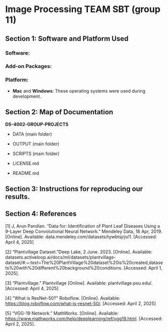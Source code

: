 # Image Processing TEAM SBT (group 11)

## Section 1: Software and Platform Used

### Software:
  
### Add-on Packages:

### Platform:
- **Mac** and **Windows**: These operating systems were used during development.


## Section 2: Map of Documentation

**DS-4002-GROUP-PROJECTS**
- DATA (main folder)

- OUTPUT (main folder)
  
- SCRIPTS (main folder)

- LICENSE.md
- README.md


## Section 3: Instructions for reproducing our results. 


## Section 4: References

[1] J, Arun Pandian. “Data for: Identification of Plant Leaf Diseases Using a 9-Layer Deep Convolutional Neural Network.” Mendeley Data, 18 Apr, 2019. [Online]. Available: data.mendeley.com/datasets/tywbtsjrjv/1. [Accessed: April 4, 2025]

[2] “Plantvillage Dataset.”Deep Lake, 2 June. 2023. [Online]. Available: datasets.activeloop.ai/docs/ml/datasets/plantvillage-dataset/#:~:text=The%20PlantVillage%20dataset%20is%20created,datasets%20with%20different%20background%20conditions. [Accessed: April 1, 2025].

[3] “Plantvillage.” Plantvillage [Online]. Available: plantvillage.psu.edu/. [Accessed: April 4, 2025]

[4] "What is ResNet-50?" Roboflow. [Online]. Available: https://blog.roboflow.com/what-is-resnet-50/. [Accessed: April 2, 2025]

[5] “VGG-19 Network.” MathWorks. [Online]. Available: https://www.mathworks.com/help/deeplearning/ref/vgg19.html. [Accessed: April 2, 2025].
